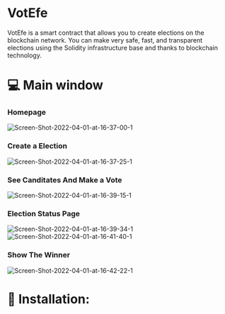 # VotEfe
VotEfe is a smart contract that allows you to create elections on the blockchain network. You can make very safe, fast, and transparent elections using the Solidity infrastructure base and thanks to blockchain technology. 

# :computer: Main window
<p align="center">
  <h3>Homepage</h3>
  <img src="https://i.ibb.co/cg6RdLT/Screen-Shot-2022-04-01-at-16-37-00-1.png" alt="Screen-Shot-2022-04-01-at-16-37-00-1" border="0">
  <h3>Create a Election</h3>
  <img src="https://i.ibb.co/VHcCNJr/Screen-Shot-2022-04-01-at-16-37-25-1.png" alt="Screen-Shot-2022-04-01-at-16-37-25-1" border="0">
  <h3>See Canditates And Make a Vote</h3>
  <img src="https://i.ibb.co/gtS4B17/Screen-Shot-2022-04-01-at-16-39-15-1.png" alt="Screen-Shot-2022-04-01-at-16-39-15-1" border="0">
  <h3>Election Status Page</h3>
  <img src="https://i.ibb.co/09QvpwL/Screen-Shot-2022-04-01-at-16-39-34-1.png" alt="Screen-Shot-2022-04-01-at-16-39-34-1" border="0">
  <img src="https://i.ibb.co/2ym6zXh/Screen-Shot-2022-04-01-at-16-41-40-1.png" alt="Screen-Shot-2022-04-01-at-16-41-40-1" border="0">
  <h3>Show The Winner</h3>
  <img src="https://i.ibb.co/mH48SmZ/Screen-Shot-2022-04-01-at-16-42-22-1.png" alt="Screen-Shot-2022-04-01-at-16-42-22-1" border="0">
</p>

# :gift: Installation:


